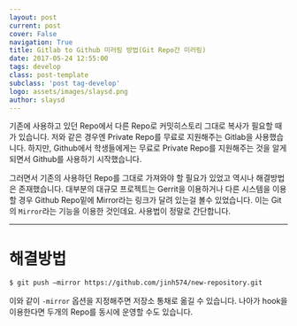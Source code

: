 ```yaml
---
layout: post
current: post
cover: False
navigation: True
title: Gitlab to Github 미러링 방법(Git Repo간 미러링)
date: 2017-05-24 12:55:00
tags: develop
class: post-template
subclass: 'post tag-develop'
logo: assets/images/slaysd.png
author: slaysd
---
```

기존에 사용하고 있던 Repo에서 다른 Repo로 커밋히스토리 그대로 복사가 필요할 때가 있습니다. 저와 같은 경우엔 Private Repo를 무료로 지원해주는 Gitlab을 사용했습니다.
하지만, Github에서 학생들에게는 무료로 Private Repo를 지원해주는 것을 알게 되면서 Github를 사용하기 시작했습니다. 

그러면서 기존의 사용하던 Repo를 그대로 가져와야 할 필요가 있었고 역시나 해결방법은 존재했습니다. 대부분의 대규모 프로젝트는 Gerrit을 이용하거나 다른 시스템을 이용할 경우 Github Repo밑에 Mirror라는 링크가 달려 있는걸 볼수 있었습니다. 이는 Git의 `Mirror`라는 기능을 이용한 것인데요. 사용법이 정말로 간단합니다.

* * *

# 해결방법

```bash
$ git push –mirror https://github.com/jinh574/new-repository.git
```

이와 같이 `-mirror` 옵션을 지정해주면 저장소 통채로 옮길 수 있습니다. 나아가 hook을 이용한다면 두개의 Repo를 동시에 운영할 수도 있습니다.